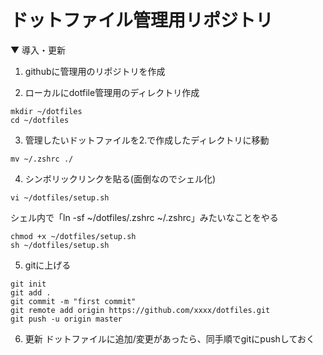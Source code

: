 # ドットファイル管理用リポジトリ


▼ 導入・更新

1. githubに管理用のリポジトリを作成

2. ローカルにdotfile管理用のディレクトリ作成
```
mkdir ~/dotfiles
cd ~/dotfiles
```

3. 管理したいドットファイルを2.で作成したディレクトリに移動

`mv ~/.zshrc ./`

4. シンボリックリンクを貼る(面倒なのでシェル化)

`vi ~/dotfiles/setup.sh`

シェル内で「ln -sf ~/dotfiles/.zshrc ~/.zshrc」みたいなことをやる


```
chmod +x ~/dotfiles/setup.sh
sh ~/dotfiles/setup.sh
```

5. gitに上げる
```
git init
git add .
git commit -m "first commit"
git remote add origin https://github.com/xxxx/dotfiles.git
git push -u origin master
```

6. 更新
ドットファイルに追加/変更があったら、同手順でgitにpushしておく

